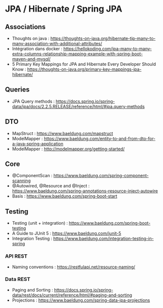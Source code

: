 # JPA / Hibernate / Spring JPA

## Associations
- Thoughts on java : https://thoughts-on-java.org/hibernate-tip-many-to-many-association-with-additional-attributes/
- Intégration dans docker : https://hellokoding.com/jpa-many-to-many-extra-columns-relationship-mapping-example-with-spring-boot-maven-and-mysql/
- 5 Primary Key Mappings for JPA and Hibernate Every Developer Should Know : https://thoughts-on-java.org/primary-key-mappings-jpa-hibernate/

## Queries
- JPA Query methods : https://docs.spring.io/spring-data/jpa/docs/2.2.5.RELEASE/reference/html/#jpa.query-methods

## DTO
- MapStruct : https://www.baeldung.com/mapstruct
- ModelMapper : https://www.baeldung.com/entity-to-and-from-dto-for-a-java-spring-application
- ModelMapper : http://modelmapper.org/getting-started/

## Core
- @ComponentScan : https://www.baeldung.com/spring-component-scanning
- @Autowired, @Resource and @Inject : https://www.baeldung.com/spring-annotations-resource-inject-autowire
- Basis : https://www.baeldung.com/spring-boot-start

## Testing
- Testing (unit + integration) : https://www.baeldung.com/spring-boot-testing
- A Guide to JUnit 5 : https://www.baeldung.com/junit-5
- Integration Testing : https://www.baeldung.com/integration-testing-in-spring

### API REST
- Naming conventions : https://restfulapi.net/resource-naming/

### Data REST
- Paging and Sorting : https://docs.spring.io/spring-data/rest/docs/current/reference/html/#paging-and-sorting
- Projections : https://www.baeldung.com/spring-data-jpa-projections
